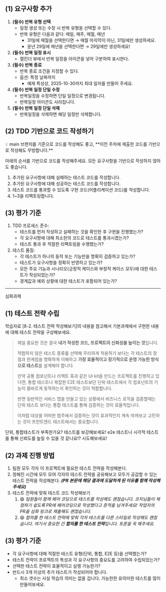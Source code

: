 ## (1) 요구사항 추가

1. **(필수) 반복 유형 선택**
   - 일정 생성 또는 수정 시 반복 유형을 선택할 수 있다.
   - 반복 유형은 다음과 같다: 매일, 매주, 매월, 매년
     - 31일에 매월을 선택한다면 → 매월 마지막이 아닌, 31일에만 생성하세요.
     - 윤년 29일에 매년을 선택한다면 → 29일에만 생성하세요!
2. **(필수) 반복 일정 표시**
   - 캘린더 뷰에서 반복 일정을 아이콘을 넣어 구분하여 표시한다.
3. **(필수) 반복 종료**
   - 반복 종료 조건을 지정할 수 있다.
   - 옵션: 특정 날짜까지
     - 예제 특성상, 2025-10-30까지 최대 일자를 만들어 주세요.
4. **(필수) 반복 일정 단일 수정**
   - 반복일정을 수정하면 단일 일정으로 변경됩니다.
   - 반복일정 아이콘도 사라집니다.
5. **(필수) 반복 일정 단일 삭제**
   - 반복일정을 삭제하면 해당 일정만 삭제합니다.

## (2) TDD 기반으로 코드 작성하기

<aside>
💡 main 브랜치를 기준으로 코드를 작성해도 좋고, **이전 주차에 제출한 코드를 기반으로 작성해도 무방합니다.**

</aside>

아래의 순서를 기반으로 코드를 작성해주세요. 모든 요구사항을 기반으로 작성하지 않아도 좋습니다.

1. 추가된 요구사항에 대해 실패하는 테스트 코드를 작성합니다.
2. 추가된 요구사항에 대해 성공하는 테스트 코드를 작성합니다.
3. 테스트 코드를 통과할 수 있도록 구현 코드(어플리케이션 코드)를 작성합니다.
4. 1~3을 리팩토링합니다.

## (3) 평가 기준

1. TDD 프로세스 준수:
   - 테스트를 먼저 작성하고 실패하는 것을 확인한 후 구현을 진행했는가?
   - 각 요구사항에 대해 최소한의 코드로 테스트를 통과시켰는가?
   - 테스트 통과 후 적절한 리팩토링을 수행했는가?
2. 테스트 품질:
   - 각 테스트가 하나의 동작 또는 기능만을 명확히 검증하고 있는가?
   - 테스트가 요구사항을 정확히 반영하고 있는가?
   - 모든 주요 기능과 시나리오(긍정적 케이스와 부정적 케이스 모두)에 대한 테스트가 작성되었는가?
   - 경계값과 예외 상황에 대한 테스트가 포함되어 있는가?

---

심화과제

## (1) 테스트 전략 수립

학습자료 [8-2. 테스트 전략 작성해보기]의 내용을 참고해서 기본과제에서 구현한 내용에 대해 테스트 전략을 구상해보세요.

> 제일 중요한 것은 결국 **내가 작성한 코드, 프로젝트의 신뢰성을 높이는 것**입니다.
>
> 적합하지 않은 테스트 종류를 선택해 무리하게 적용하기 보다는 각 테스트의 장점과 한계점을 명확하게 이해하고 **가장 효율적이고 장기적으로 운영 가능한 방식으로 테스트**를 설계해야 합니다.
>
> 만약 공통 컴포넌트나 리액트 훅과 같은 UI kit을 만드는 프로젝트를 진행하고 있다면, 통합 테스트나 복잡한 E2E 테스트보단 단위 테스트에서 각 컴포넌트의 기능이 올바르게 동작하는지 확인하는 것이 적합합니다.
>
> 반면 일반적인 서비스 앱을 만들고 있는 상황에서 비즈니스 로직을 검증할때는 단위 테스트 보다는 통합 테스트를 통해 검증하는 것이 효율적입니다.
>
> 이처럼 대상을 어떠한 범주에서 검증하는 것이 효과적인지 계속 따져보고 고민하는 것이 프런트엔드 테스트에서는 중요합니다.

단위, 통합테스트가 부족한가요? 테스트를 보강해보세요! e2e 테스트나 시각적 테스트를 통해 신뢰도를 높일 수 있을 것 같나요!? 시도해보세요!

## (2) 과제 진행 방법

1. 팀원 모두 각자 이 프로젝트에 필요한 테스트 전략을 작성해본다.
2. 정해진 시간에 모두 모여 각자의 테스트 전략을 공유해보고 모두가 공감할 수 있는 테스트 전략을 작성해본다. **_(PR 본문에 해당 결과에 도달하게 된 이유를 함께 작성해주세요)_**
3. 테스트 전략에 맞춰 테스트 코드 작성해보기
   1. 😄 *팀원들이 함께 페어 코딩으로 테스트를 작성해도 괜찮습니다. 코치님들이 채점하기 쉽도록 PR에 페어코딩으로 작성했다고 흔적을 남겨주세요! 작업자의 PR을 심화 링크로 제출해도 괜찮습니다.*
   2. 😄 *합의를 한 테스트 전략에 맞춰 각자 테스트를 다른 스타일로 작성해도 괜찮습니다. 여기서 중요한 건 **합의를 한 테스트 전략**입니다. 토론을 꼭 해주세요.*

## (3) 평가 기준

- 각 요구사항에 대해 적절한 테스트 유형(단위, 통합, E2E 등)을 선택했는가?
- 테스트 전략이 프로젝트의 특성과 각 요구사항의 중요도를 고려하여 수립되었는가?
- 선택한 테스트 전략이 효율적이고 실행 가능한가?
- 반드시 3개 이상의 추가 테스트가 작성되어야 합니다.
  - 최소 갯수는 사실 학습의 의미는 없을 겁니다. 가능한한 유의미한 테스트를 많이 만들어보세요.
